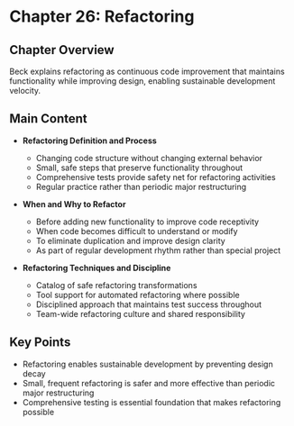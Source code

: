 # Chapter 26: Refactoring

## Chapter Overview
Beck explains refactoring as continuous code improvement that maintains functionality while improving design, enabling sustainable development velocity.

## Main Content
- **Refactoring Definition and Process**
  - Changing code structure without changing external behavior
  - Small, safe steps that preserve functionality throughout
  - Comprehensive tests provide safety net for refactoring activities
  - Regular practice rather than periodic major restructuring

- **When and Why to Refactor**
  - Before adding new functionality to improve code receptivity
  - When code becomes difficult to understand or modify
  - To eliminate duplication and improve design clarity
  - As part of regular development rhythm rather than special project

- **Refactoring Techniques and Discipline**
  - Catalog of safe refactoring transformations
  - Tool support for automated refactoring where possible
  - Disciplined approach that maintains test success throughout
  - Team-wide refactoring culture and shared responsibility

## Key Points
- Refactoring enables sustainable development by preventing design decay
- Small, frequent refactoring is safer and more effective than periodic major restructuring
- Comprehensive testing is essential foundation that makes refactoring possible